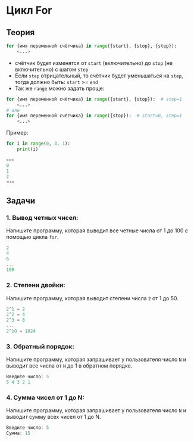 # Цикл For
## Теория
```python
for {имя переменной счётчика} in range({start}, {stop}, {step}):
	<...>
```

- счётчик будет изменятся от `start` (включительно) до `stop` (не включительно) с шагом `step`
- Если `step` отрицательный, то счётчик будет уменьшаться на `step`, тогда должно быть: `start` >= `end`
- Так же `range` можно задать проще:
```python
for {имя переменной счётчика} in range({start}, {stop}):  # step=1
	<...>
# или
for {имя переменной счётчика} in range({stop}):  # start=0, step=1
	<...>
```

Пример:
```python
for i in range(0, 3, 1):
	print(i)
```
```cpp
>>>
0
1
2
<<<
```

## Задачи
### 1. Вывод четных чисел:
Напишите программу, которая выводит все четные числа от 1 до 100 с помощью цикла `for`.
```cpp
2
4
6
...
100
```

### 2. Степени двойки:
Напишите программу, которая выводит степени числа `2` от 1 до 50.
```cpp
2^1 = 2
2^2 = 4
2^3 = 8
...
2^10 = 1024
```

### 3. Обратный порядок:
Напишите программу, которая запрашивает у пользователя число `N` и выводит все числа от `N` до 1 в обратном порядке.
```cpp
Введите число: 5
5 4 3 2 1
```

### 4.  Сумма чисел от 1 до N:
Напишите программу, которая запрашивает у пользователя число `N` и выводит сумму всех чисел от 1 до N.
```cpp
Введите число: 5
Сумма: 15
```